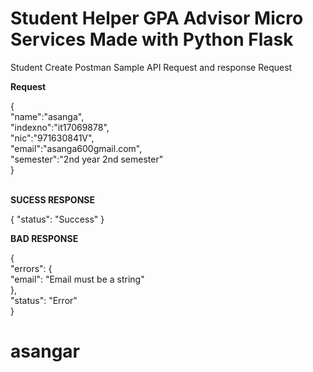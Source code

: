 # Student Helper GPA Advisor Micro Services Made with Python Flask
 
Student Create Postman Sample API Request and response Request

**Request**

{<br/>
    "name":"asanga",<br/>
    "indexno":"it17069878",<br/>
    "nic":"971630841V",<br/>
    "email":"asanga600gmail.com",<br/>
    "semester":"2nd year 2nd semester"<br/>
}<br/><br/>

**SUCESS RESPONSE**<br/>

{ "status": "Success" }<br/>

**BAD RESPONSE**

{<br/>
    "errors": {<br/>
        "email": "Email must be a string"<br/>
    },<br/>
    "status": "Error"<br/>
}<br/>
# asangar
